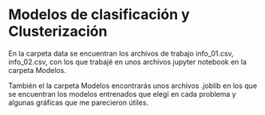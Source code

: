 # Modelos de clasificación y Clusterización

En la carpeta data se encuentran los archivos de trabajo info_01.csv, info_02.csv, con los que trabajé en unos archivos jupyter notebook en la carpeta Modelos.

También el la carpeta Modelos encontrarás unos archivos .joblib en los que se encuentran los modelos entrenados que elegí en cada problema y algunas gráficas que me parecieron útiles.
